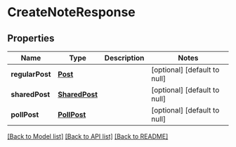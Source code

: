 # CreateNoteResponse
## Properties

| Name | Type | Description | Notes |
|------------ | ------------- | ------------- | -------------|
| **regularPost** | [**Post**](Post.md) |  | [optional] [default to null] |
| **sharedPost** | [**SharedPost**](SharedPost.md) |  | [optional] [default to null] |
| **pollPost** | [**PollPost**](PollPost.md) |  | [optional] [default to null] |

[[Back to Model list]](../README.md#documentation-for-models) [[Back to API list]](../README.md#documentation-for-api-endpoints) [[Back to README]](../README.md)


